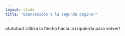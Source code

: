 ```yaml
---
layout: slide
title: "Bienvenidos a la segunda página!"
---
```

utututuut
Utiliza la flecha hacia la izquierda para volver!

